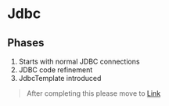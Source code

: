 # Jdbc

## Phases
1. Starts with normal JDBC connections
2. JDBC code refinement
3. JdbcTemplate introduced

> After completing this please move to [Link](https://github.com/mnzit/StudentMgmt)
